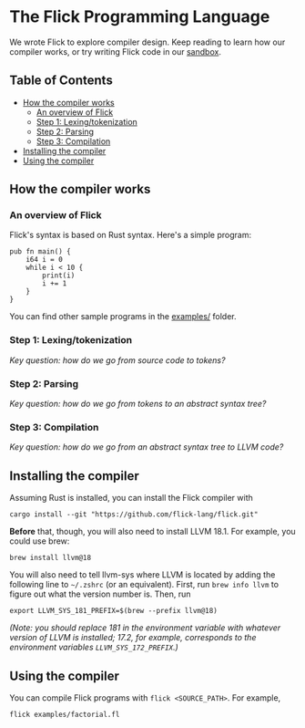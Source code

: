 # The Flick Programming Language

We wrote Flick to explore compiler design. Keep reading to learn how our compiler works, or
try writing Flick code in our [sandbox](https://github.com/flick-lang/flick-sandbox).

<!-- TODO: change the link above to be https://flick-lang.com -->

## Table of Contents

<!-- TOC -->

* [How the compiler works](#how-the-compiler-works)
    * [An overview of Flick](#an-overview-of-flick)
    * [Step 1: Lexing/tokenization](#step-1-lexingtokenization)
    * [Step 2: Parsing](#step-2-parsing)
    * [Step 3: Compilation](#step-3-compilation)
* [Installing the compiler](#installing-the-compiler)
* [Using the compiler](#using-the-compiler)

<!-- TOC -->

## How the compiler works

### An overview of Flick

Flick's syntax is based on Rust syntax. Here's
a simple program:

```text
pub fn main() {
    i64 i = 0
    while i < 10 {
        print(i)
        i += 1
    }
}
```

You can find other sample programs in the [examples/][a] folder.

[a]: https://github.com/flick-lang/flick/tree/main/examples

### Step 1: Lexing/tokenization

_Key question: how do we go from source code to tokens?_

<!-- TODO: link to docs / give one-sentence overview? -->

### Step 2: Parsing

_Key question: how do we go from tokens to an abstract syntax tree?_

<!-- TODO: link to docs / give one-sentence overview? -->

### Step 3: Compilation

_Key question: how do we go from an abstract syntax tree to LLVM code?_

<!-- TODO: link to docs / give one-sentence overview? -->

## Installing the compiler

Assuming Rust is installed, you can install the Flick compiler with

```shell
cargo install --git "https://github.com/flick-lang/flick.git"
```

**Before** that, though, you will also need to install LLVM 18.1. For example, you could use brew:

```shell
brew install llvm@18
```

You will also need to tell llvm-sys where LLVM is located by adding the following line to `~/.zshrc` (or an
equivalent). First, run `brew info llvm` to figure out what the version number is. Then, run

```shell
export LLVM_SYS_181_PREFIX=$(brew --prefix llvm@18)
```

_(Note: you should replace 181 in the environment variable with whatever version of LLVM is installed; 17.2, for
example, corresponds to the environment variables `LLVM_SYS_172_PREFIX`.)_

## Using the compiler

You can compile Flick programs with `flick <SOURCE_PATH>`. For example,

```shell
flick examples/factorial.fl
```
